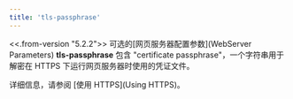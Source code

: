 ```yaml
---
title: 'tls-passphrase'
---
```


<<.from-version "5.2.2">> 可选的[网页服务器配置参数](WebServer Parameters) **tls-passphrase** 包含 "certificate passphrase"，一个字符串用于解密在 HTTPS 下运行网页服务器时使用的凭证文件。

详细信息，请参阅 [使用 HTTPS](Using HTTPS)。
